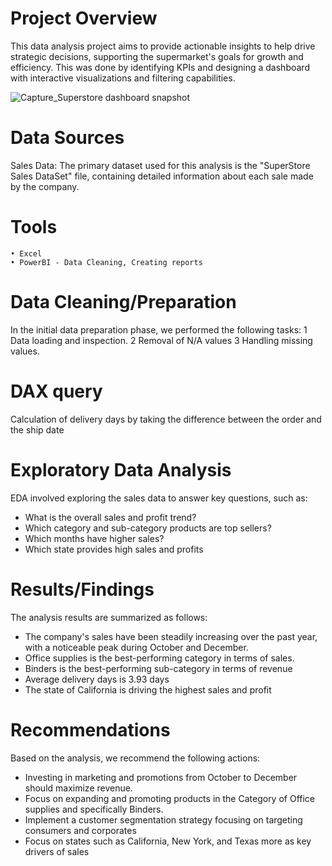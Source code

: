 # Project Overview
This data analysis project aims to provide actionable insights to help drive strategic decisions, supporting the supermarket's goals for growth and efficiency. This was done by identifying KPIs and designing a dashboard with interactive visualizations and filtering capabilities. 

![Capture_Superstore dashboard snapshot](https://github.com/Mona-Bhagat/Superstore-sales-data-analysis/assets/148805047/59a8fcac-baa5-459a-9866-60f0c5dc3785)


# Data Sources
Sales Data: The primary dataset used for this analysis is the "SuperStore Sales DataSet" file, containing detailed information about each sale made by the company.

# Tools
	• Excel 
	• PowerBI - Data Cleaning, Creating reports

# Data Cleaning/Preparation
In the initial data preparation phase, we performed the following tasks:
	1 Data loading and inspection.
	2 Removal of N/A values
  3 Handling missing values.
  
# DAX query
Calculation of delivery days by taking the difference between the order and the ship date 

# Exploratory Data Analysis
EDA involved exploring the sales data to answer key questions, such as:
* What is the overall sales and profit trend?
* Which category and sub-category products are top sellers?
* Which months have higher sales?
* Which state provides high sales and profits

# Results/Findings
The analysis results are summarized as follows:
* The company's sales have been steadily increasing over the past year, with a noticeable peak during October and December.
* Office supplies is the best-performing category in terms of sales.
* Binders is the best-performing sub-category in terms of revenue
* Average delivery days is 3.93 days 
* The state of California is driving the highest sales and profit 
	 
# Recommendations
Based on the analysis, we recommend the following actions:
* Investing in marketing and promotions from October to December should maximize revenue.
* Focus on expanding and promoting products in the Category of Office supplies and specifically Binders.
* Implement a customer segmentation strategy focusing on targeting consumers and corporates
* Focus on states such as California, New York, and Texas more as key drivers of sales








